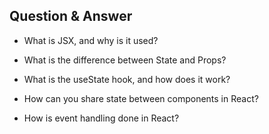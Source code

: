  ## Question & Answer
 - What is JSX, and why is it used?

 
 - What is the difference between State and Props?


 - What is the useState hook, and how does it work?


 - How can you share state between components in React?


 - How is event handling done in React?

 